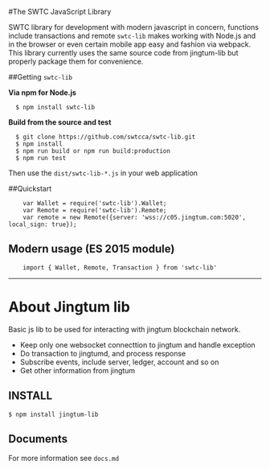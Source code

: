 
#The SWTC JavaScript Library

SWTC library for development with modern javascript in concern, functions include transactions and remote
`swtc-lib` makes working with Node.js and in the browser or even certain mobile app easy and fashion via webpack.
This library currently uses the same source code from jingtum-lib but properly package them for convenience.

##Getting `swtc-lib`

**Via npm for Node.js**

```
  $ npm install swtc-lib
```

**Build from the source and test**

```
  $ git clone https://github.com/swtcca/swtc-lib.git
  $ npm install
  $ npm run build or npm run build:production
  $ npm run test
```

Then use the `dist/swtc-lib-*.js` in your web application

##Quickstart
```
    var Wallet = require('swtc-lib').Wallet;
    var Remote = require('swtc-lib').Remote;
    var remote = new Remote({server: 'wss://c05.jingtum.com:5020', local_sign: true});
```

## Modern usage (ES 2015 module)
```
    import { Wallet, Remote, Transaction } from 'swtc-lib'
```

---------------------------------------------

# About Jingtum lib

Basic js lib to be used for interacting with jingtum blockchain network.
- Keep only one websocket connecttion to jingtum and handle exception
- Do transaction to jingtumd, and process response
- Subscribe events, include server, ledger, account and so on
- Get other information from jingtum

## INSTALL
```
$ npm install jingtum-lib
```

## Documents

For more information see `docs.md`

